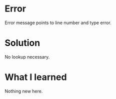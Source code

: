 # Error
Error message points to line number and type error.

# Solution
No lookup necessary.

# What I learned
Nothing new here.